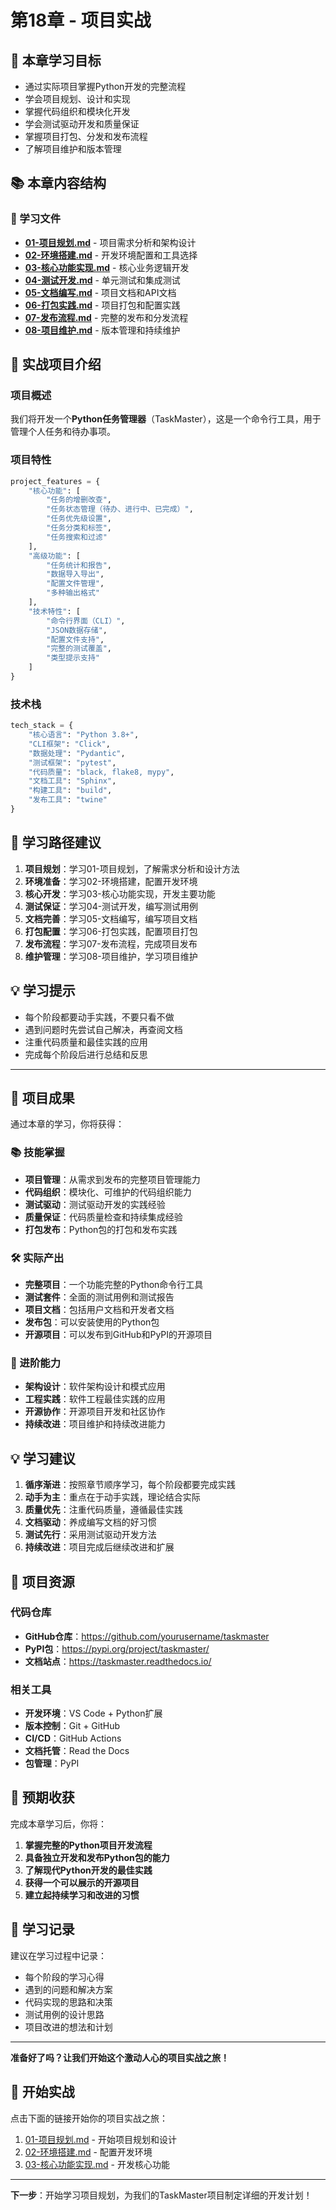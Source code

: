 # 第18章 - 项目实战

## 📖 本章学习目标
- 通过实际项目掌握Python开发的完整流程
- 学会项目规划、设计和实现
- 掌握代码组织和模块化开发
- 学会测试驱动开发和质量保证
- 掌握项目打包、分发和发布流程
- 了解项目维护和版本管理

## 📚 本章内容结构

### 📄 学习文件
- **[01-项目规划.md](./01-项目规划.md)** - 项目需求分析和架构设计
- **[02-环境搭建.md](./02-环境搭建.md)** - 开发环境配置和工具选择
- **[03-核心功能实现.md](./03-核心功能实现.md)** - 核心业务逻辑开发
- **[04-测试开发.md](./04-测试开发.md)** - 单元测试和集成测试
- **[05-文档编写.md](./05-文档编写.md)** - 项目文档和API文档
- **[06-打包实践.md](./06-打包实践.md)** - 项目打包和配置实践
- **[07-发布流程.md](./07-发布流程.md)** - 完整的发布和分发流程
- **[08-项目维护.md](./08-项目维护.md)** - 版本管理和持续维护

## 🎯 实战项目介绍

### 项目概述
我们将开发一个**Python任务管理器**（TaskMaster），这是一个命令行工具，用于管理个人任务和待办事项。

### 项目特性
```python
project_features = {
    "核心功能": [
        "任务的增删改查",
        "任务状态管理（待办、进行中、已完成）",
        "任务优先级设置",
        "任务分类和标签",
        "任务搜索和过滤"
    ],
    "高级功能": [
        "任务统计和报告",
        "数据导入导出",
        "配置文件管理",
        "多种输出格式"
    ],
    "技术特性": [
        "命令行界面（CLI）",
        "JSON数据存储",
        "配置文件支持",
        "完整的测试覆盖",
        "类型提示支持"
    ]
}
```

### 技术栈
```python
tech_stack = {
    "核心语言": "Python 3.8+",
    "CLI框架": "Click",
    "数据处理": "Pydantic",
    "测试框架": "pytest",
    "代码质量": "black, flake8, mypy",
    "文档工具": "Sphinx",
    "构建工具": "build",
    "发布工具": "twine"
}
```

## 🎯 学习路径建议
1. **项目规划**：学习01-项目规划，了解需求分析和设计方法
2. **环境准备**：学习02-环境搭建，配置开发环境
3. **核心开发**：学习03-核心功能实现，开发主要功能
4. **测试保证**：学习04-测试开发，编写测试用例
5. **文档完善**：学习05-文档编写，编写项目文档
6. **打包配置**：学习06-打包实践，配置项目打包
7. **发布流程**：学习07-发布流程，完成项目发布
8. **维护管理**：学习08-项目维护，学习项目维护

## 💡 学习提示
- 每个阶段都要动手实践，不要只看不做
- 遇到问题时先尝试自己解决，再查阅文档
- 注重代码质量和最佳实践的应用
- 完成每个阶段后进行总结和反思

---

## 🎯 项目成果

通过本章的学习，你将获得：

### 📚 技能掌握
- **项目管理**：从需求到发布的完整项目管理能力
- **代码组织**：模块化、可维护的代码组织能力
- **测试驱动**：测试驱动开发的实践经验
- **质量保证**：代码质量检查和持续集成经验
- **打包发布**：Python包的打包和发布实践

### 🛠️ 实际产出
- **完整项目**：一个功能完整的Python命令行工具
- **测试套件**：全面的测试用例和测试报告
- **项目文档**：包括用户文档和开发者文档
- **发布包**：可以安装使用的Python包
- **开源项目**：可以发布到GitHub和PyPI的开源项目

### 🚀 进阶能力
- **架构设计**：软件架构设计和模式应用
- **工程实践**：软件工程最佳实践的应用
- **开源协作**：开源项目开发和社区协作
- **持续改进**：项目维护和持续改进能力

## 💡 学习建议

1. **循序渐进**：按照章节顺序学习，每个阶段都要完成实践
2. **动手为主**：重点在于动手实践，理论结合实际
3. **质量优先**：注重代码质量，遵循最佳实践
4. **文档驱动**：养成编写文档的好习惯
5. **测试先行**：采用测试驱动开发方法
6. **持续改进**：项目完成后继续改进和扩展

## 🔗 项目资源

### 代码仓库
- **GitHub仓库**：https://github.com/yourusername/taskmaster
- **PyPI包**：https://pypi.org/project/taskmaster/
- **文档站点**：https://taskmaster.readthedocs.io/

### 相关工具
- **开发环境**：VS Code + Python扩展
- **版本控制**：Git + GitHub
- **CI/CD**：GitHub Actions
- **文档托管**：Read the Docs
- **包管理**：PyPI

## 🎯 预期收获

完成本章学习后，你将：

1. **掌握完整的Python项目开发流程**
2. **具备独立开发和发布Python包的能力**
3. **了解现代Python开发的最佳实践**
4. **获得一个可以展示的开源项目**
5. **建立起持续学习和改进的习惯**

## 📝 学习记录

建议在学习过程中记录：
- 每个阶段的学习心得
- 遇到的问题和解决方案
- 代码实现的思路和决策
- 测试用例的设计思路
- 项目改进的想法和计划

---

**准备好了吗？让我们开始这个激动人心的项目实战之旅！**

## 🚀 开始实战

点击下面的链接开始你的项目实战之旅：

1. [01-项目规划.md](./01-项目规划.md) - 开始项目规划和设计
2. [02-环境搭建.md](./02-环境搭建.md) - 配置开发环境
3. [03-核心功能实现.md](./03-核心功能实现.md) - 开发核心功能

---
**下一步**：开始学习项目规划，为我们的TaskMaster项目制定详细的开发计划！
